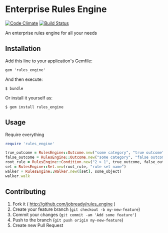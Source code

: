 # Enterprise Rules Engine

[![Code Climate](https://codeclimate.com/github/jobready/rules_engine.png)](https://codeclimate.com/github/jobready/rules_engine)
[![Build Status](https://travis-ci.org/jobready/rules_engine.svg)](https://travis-ci.org/jobready/rules_engine)


An enterprise rules engine for all your needs


## Installation

Add this line to your application's Gemfile:

    gem 'rules_engine'

And then execute:

    $ bundle

Or install it yourself as:

    $ gem install rules_engine

## Usage

Require everything

```ruby
require 'rules_engine'

true_outcome = RulesEngine::Outcome.new("some category", "true outcome")
false_outcome = RulesEngine::Outcome.new("some category", "false outcome")
root_rule = RulesEngine::Condition.new("2 > 1", true_outcome, false_outcome)
set = RulesEngine::Set.new(root_rule, "rule set name")
walker = RulesEngine::Walker.new([set], some_object)
walker.walk
```

## Contributing

1. Fork it ( http://github.com/jobready/rules_engine )
2. Create your feature branch (`git checkout -b my-new-feature`)
3. Commit your changes (`git commit -am 'Add some feature'`)
4. Push to the branch (`git push origin my-new-feature`)
5. Create new Pull Request
